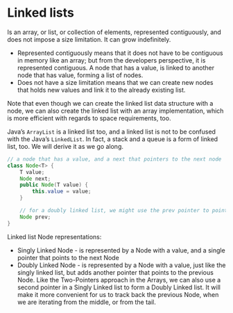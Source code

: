 # Linked lists

Is an array, or list, or collection of elements, represented contiguously, and does not impose a size limitation.  It can grow indefinitely.

- Represented contiguously means that it does not have to be contiguous in memory like an array; but from the developers perspective, it is represented contiguous.  A node that has a value, is linked to another node that has value, forming a list of nodes.
- Does not have a size limitation means that we can create new nodes that holds new values and link it to the already existing list.

Note that even though we can create the linked list data structure with a node, we can also create the linked list with an array implementation, which is more efficient with regards to space requirements, too.

Java’s `ArrayList` is a linked list too, and a linked list is not to be confused with the Java’s `LinkedList`.  In fact, a stack and a queue is a form of linked list, too.  We will derive it as we go along.

```java
// a node that has a value, and a next that pointers to the next node
class Node<T> {
	T value;
	Node next;
	public Node(T value) {
		this.value = value;
	}

	// for a doubly linked list, we might use the prev pointer to point to the previous node
	Node prev;
}
```

Linked list Node representations:

- Singly Linked Node - is represented by a Node with a value, and a single pointer that points to the next Node
- Doubly Linked Node - is represented by a Node with a value, just like the singly linked list, but adds another pointer that points to the previous Node.  Like the Two-Pointers approach in the Arrays, we can also use a second pointer in a Singly Linked list to form a Doubly Linked list.  It will make it more convenient for us to track back the previous Node, when we are iterating from the middle, or from the tail.